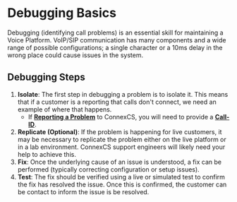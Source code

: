 # Debugging Basics
Debugging (identifying call problems) is an essential skill for maintaining a Voice Platform. VoIP/SIP communication has many components and a wide range of possible configurations; a single character or a 10ms delay in the wrong place could cause issues in the system. 

## Debugging Steps

1. **Isolate**: The first step in debugging a problem is to isolate it. This means that if a customer is a reporting that calls don't connect, we need an example of where that happens.
   * If [**Reporting a Problem**](/reporting-problems/#report-a-problem) to ConnexCS, you will need to provide a [**Call-ID**](guides/howto/callid/).   
2. **Replicate (Optional)**: If the problem is happening for live customers, it may be necessary to replicate the problem either on the live platform or in a lab environment. ConnexCS support engineers will likely need your help to achieve this.
3. **Fix**: Once the underlying cause of an issue is understood, a fix can be performed (typically correcting configuration or setup issues). 
4. **Test**: The fix should be verified using a live or simulated test to confirm the fix has resolved the issue. Once this is confirmed, the customer can be contact to inform the issue is be resolved. 
